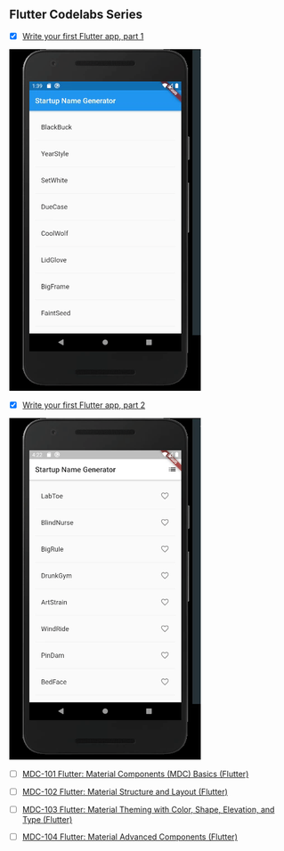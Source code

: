 ## Flutter Codelabs Series

- [x]   [Write your first Flutter app, part 1](https://codelabs.developers.google.com/codelabs/first-flutter-app-pt1/index.html?index=..%2F..index#0)

![](firstapp1.gif)

- [x]   [Write your first Flutter app, part 2](https://codelabs.developers.google.com/codelabs/first-flutter-app-pt2/index.html?index=..%2F..index#0)

![](second.gif)

- [ ]   [MDC-101 Flutter: Material Components (MDC) Basics (Flutter)](https://codelabs.developers.google.com/codelabs/mdc-101-flutter/index.html?index=..%2F..index#0)

- [ ]   [MDC-102 Flutter: Material Structure and Layout (Flutter)](https://codelabs.developers.google.com/codelabs/mdc-102-flutter/index.html?index=..%2F..index#0)

- [ ]   [MDC-103 Flutter: Material Theming with Color, Shape, Elevation, and Type (Flutter)](https://codelabs.developers.google.com/codelabs/mdc-103-flutter/index.html?index=..%2F..index#0)

- [ ]   [MDC-104 Flutter: Material Advanced Components (Flutter)](https://codelabs.developers.google.com/codelabs/mdc-104-flutter/index.html?index=..%2F..index#0)
